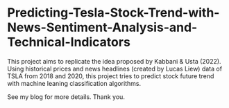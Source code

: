 # Predicting-Tesla-Stock-Trend-with-News-Sentiment-Analysis-and-Technical-Indicators

This project aims to replicate the idea proposed by Kabbani & Usta (2022). Using historical prices and news headlines (created by Lucas Liew) data of TSLA from 2018 and 2020, this project tries to predict stock future trend with machine leaning classification algorithms.

See my blog for more details. Thank you.
